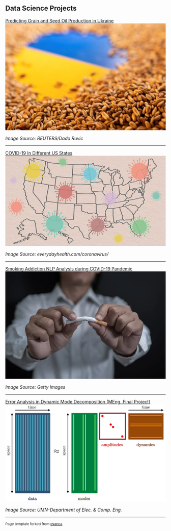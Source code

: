 ## Data Science Projects


[Predicting Grain and Seed Oil Production in Ukraine](/UkraineGrain_Proj)
<img src="images/ukraine_grain_thumbnail_pic.jpeg?raw=true"/>
<p><em>Image Source: REUTERS/Dado Ruvic</em></p>

---
[COVID-19 In Different US States](/CovidUSstates_Proj.md)
<img src="images/COVID_USstates.jpeg?raw=true"/>
<p><em>Image Source: everydayhealth.com/coronavirus/</em></p>

---
[Smoking Addiction NLP Analysis during COVID-19 Pandemic](/Reddit_Proj)
<img src="images/reddit_smokingProj_thumbnail.webp?raw=true"/>
<p><em>Image Source: Getty Images</em></p>

---
[Error Analysis in Dynamic Mode Decomposition (MEng. Final Project)](/pdf/PosterForDMD.pdf)
<img src="images/dmdThumbnail.png?raw=true"/>
<p><em>Image Source: UMN-Department of Elec. & Comp. Eng.</em></p>

<!-- [Error Analysis in Dynamic Mode Decomposition (MEng. Final Project](http://example.com/)
<img src="images/dummy_thumbnail.jpg?raw=true"/> -->

---
<p style="font-size:11px">Page template forked from <a href="https://github.com/evanca/quick-portfolio">evanca</a></p>
<!-- Remove above link if you don't want to attibute -->
